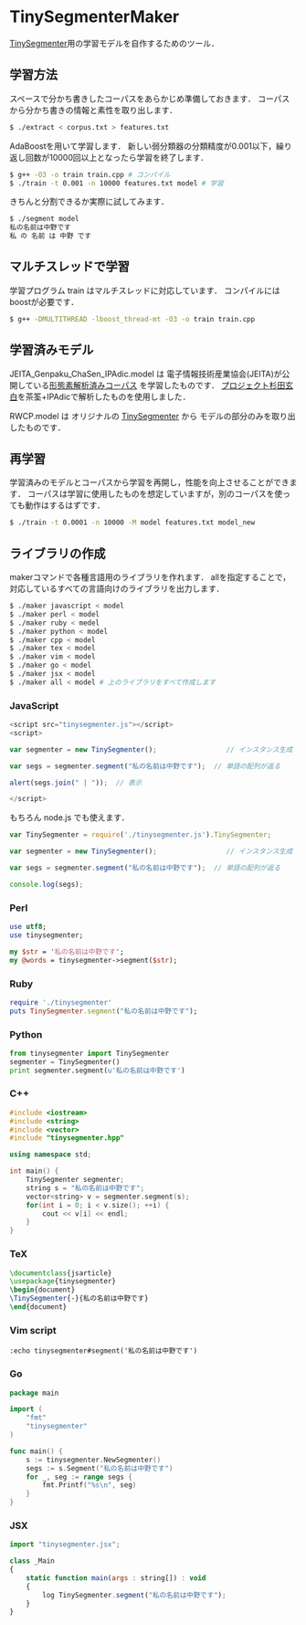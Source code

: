 TinySegmenterMaker
=====

[TinySegmenter](http://chasen.org/~taku/software/TinySegmenter/)用の学習モデルを自作するためのツール．

## 学習方法

スペースで分かち書きしたコーパスをあらかじめ準備しておきます．
コーパスから分かち書きの情報と素性を取り出します．

``` bash
$ ./extract < corpus.txt > features.txt
```

AdaBoostを用いて学習します．
新しい弱分類器の分類精度が0.001以下，繰り返し回数が10000回以上となったら学習を終了します．

``` bash
$ g++ -O3 -o train train.cpp # コンパイル
$ ./train -t 0.001 -n 10000 features.txt model # 学習
```

きちんと分割できるか実際に試してみます．

``` bash
$ ./segment model
私の名前は中野です
私 の 名前 は 中野 です
```

## マルチスレッドで学習

学習プログラム train はマルチスレッドに対応しています．
コンパイルにはboostが必要です．

``` bash
$ g++ -DMULTITHREAD -lboost_thread-mt -O3 -o train train.cpp
```


## 学習済みモデル

JEITA\_Genpaku\_ChaSen\_IPAdic.model は
電子情報技術産業協会(JEITA)が公開している[形態素解析済みコーパス](http://anlp.jp/NLP_Portal/jeita_corpus/index.html)
を学習したものです．
[プロジェクト杉田玄白](http://www.genpaku.org/)を茶筌+IPAdicで解析したものを使用しました．

RWCP.model は オリジナルの [TinySegmenter](http://chasen.org/~taku/software/TinySegmenter/) から
モデルの部分のみを取り出したものです．


## 再学習

学習済みのモデルとコーパスから学習を再開し，性能を向上させることができます．
コーパスは学習に使用したものを想定していますが，別のコーパスを使っても動作はするはずです．

``` bash
$ ./train -t 0.0001 -n 10000 -M model features.txt model_new
```

## ライブラリの作成

makerコマンドで各種言語用のライブラリを作れます．
allを指定することで，対応しているすべての言語向けのライブラリを出力します．

``` bash
$ ./maker javascript < model
$ ./maker perl < model
$ ./maker ruby < medel
$ ./maker python < model
$ ./maker cpp < model
$ ./maker tex < model
$ ./maker vim < model
$ ./maker go < model
$ ./maker jsx < model
$ ./maker all < model # 上のライブラリをすべて作成します
```


### JavaScript

``` javascript
<script src="tinysegmenter.js"></script>
<script>

var segmenter = new TinySegmenter();                 // インスタンス生成

var segs = segmenter.segment("私の名前は中野です");  // 単語の配列が返る

alert(segs.join(" | "));  // 表示

</script>
```

もちろん node.js でも使えます．

``` javascript
var TinySegmenter = require('./tinysegmenter.js').TinySegmenter;

var segmenter = new TinySegmenter();                 // インスタンス生成

var segs = segmenter.segment("私の名前は中野です");  // 単語の配列が返る

console.log(segs);
```

### Perl

``` perl
use utf8;
use tinysegmenter;

my $str = '私の名前は中野です';
my @words = tinysegmenter->segment($str);
```

### Ruby

``` ruby
require './tinysegmenter'
puts TinySegmenter.segment("私の名前は中野です");
```

### Python

``` python
from tinysegmenter import TinySegmenter
segmenter = TinySegmenter()
print segmenter.segment(u'私の名前は中野です')
```

### C++

``` c++
#include <iostream>
#include <string>
#include <vector>
#include "tinysegmenter.hpp"

using namespace std;

int main() {
    TinySegmenter segmenter;
    string s = "私の名前は中野です";
    vector<string> v = segmenter.segment(s);
    for(int i = 0; i < v.size(); ++i) {
        cout << v[i] << endl;
    }
}
```

### TeX

```tex
\documentclass{jsarticle}
\usepackage{tinysegmenter}
\begin{document}
\TinySegmenter{-}{私の名前は中野です}
\end{document}
```

### Vim script

```vim
:echo tinysegmenter#segment('私の名前は中野です')
```

### Go

```go
package main

import (
	"fmt"
	"tinysegmenter"
)

func main() {
	s := tinysegmenter.NewSegmenter()
	segs := s.Segment("私の名前は中野です")
	for _, seg := range segs {
		fmt.Printf("%s\n", seg)
	}
}
```

### JSX

```javascript
import "tinysegmenter.jsx";

class _Main
{
    static function main(args : string[]) : void
    {
        log TinySegmenter.segment("私の名前は中野です");
    }
}
```
